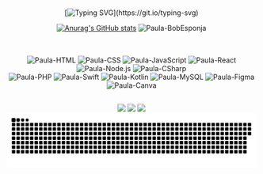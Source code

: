 <br>

<div align="center">

[![Typing SVG](https://readme-typing-svg.herokuapp.com?font=Jersey+10&size=60&pause=1000&color=FF087F&random=false&width=640&height=70&lines=Oii!+Eu+sou+Paula+Ornelas!;Desenvolvedora+Web+%26+Mobile.)](https://git.io/typing-svg) 

</div>

<div align="center">

[![Anurag's GitHub stats](https://github-readme-stats.vercel.app/api?username=paulaornelas&show_icons=true&theme=radical&locale=pt-br&hide_title=true)](https://github.com/anuraghazra/github-readme-stats) <img align="" alt="Paula-BobEsponja" width="180px" src="https://i.pinimg.com/originals/32/9d/75/329d7522bb1bde3530b9641aef68abb9.gif">
<!-- ![Top Langs](https://github-readme-stats.vercel.app/api/top-langs/?username=paulaornelas&hide_progress=true&theme=radical) -->

</div>

<br>
<br>

<div align="center">
  <img alt="Paula-HTML" src="https://img.shields.io/badge/HTML5-E34F26?style=for-the-badge&logo=html5&logoColor=white">
  <img alt="Paula-CSS" src="https://img.shields.io/badge/CSS3-1572B6?style=for-the-badge&logo=css3&logoColor=white">
  <img alt="Paula-JavaScript" src="https://img.shields.io/badge/JavaScript-F7DF1E?style=for-the-badge&logo=javascript&logoColor=black">
  <img alt="Paula-React" src="https://img.shields.io/badge/React-20232A?style=for-the-badge&logo=react&logoColor=61DAFB">
  <img alt="Paula-Node.js" src="https://img.shields.io/badge/Node.js-43853D?style=for-the-badge&logo=node.js&logoColor=white">
  <img alt="Paula-CSharp" src="https://img.shields.io/badge/C%23-239120?style=for-the-badge&logo=c-sharp&logoColor=white"><br>
  <img alt="Paula-PHP" src="https://img.shields.io/badge/PHP-777BB4?style=for-the-badge&logo=php&logoColor=white">
  <img alt="Paula-Swift" src="https://img.shields.io/badge/Swift-FA7343?style=for-the-badge&logo=swift&logoColor=white">
  <img alt="Paula-Kotlin" src="https://img.shields.io/badge/Kotlin-0095D5?&style=for-the-badge&logo=kotlin&logoColor=white"> 
  <img alt="Paula-MySQL" src="https://img.shields.io/badge/MySQL-00000F?style=for-the-badge&logo=mysql&logoColor=white">
  <img alt="Paula-Figma" src="https://img.shields.io/badge/Figma-F24E1E?style=for-the-badge&logo=figma&logoColor=white">
  <img alt="Paula-Canva" src="https://img.shields.io/badge/Canva-%2300C4CC.svg?&style=for-the-badge&logo=Canva&logoColor=white">
</div>

##

<div align="center"> 
  <a href="mailto:ornelaspaulaleticia@gmail.com"><img src="https://img.shields.io/badge/Gmail-D14836?style=for-the-badge&logo=gmail&logoColor=white"></a>
  <a href="www.linkedin.com/in/paulaleticiaornelas" target="_blank"><img src="https://img.shields.io/badge/LinkedIn-0077B5?style=for-the-badge&logo=linkedin&logoColor=white"></a>
  <a href="https://www.instagram.com/paulaornelass/" target="_blank"><img src="https://img.shields.io/badge/Instagram-E4405F?style=for-the-badge&logo=instagram&logoColor=white"></a>
</div>

<picture>
  <source media="(prefers-color-scheme: dark)" srcset="https://raw.githubusercontent.com/paulaornelas/paulaornelas/output/github-contribution-grid-snake-dark.svg">
  <source media="(prefers-color-scheme: light)" srcset="https://raw.githubusercontent.com/paulaornelas/paulaornelas/output/github-contribution-grid-snake.svg">
  <img alt="github contribution grid snake animation" src="https://raw.githubusercontent.com/paulaornelas/paulaornelas/output/github-contribution-grid-snake.svg">
</picture>

